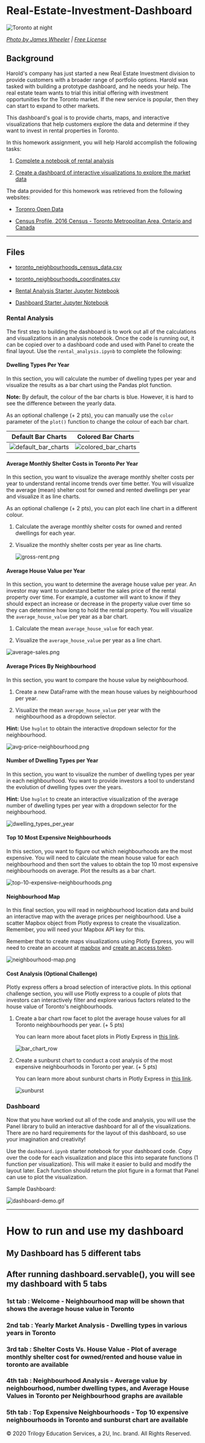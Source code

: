 # Real-Estate-Investment-Dashboard

![Toronto at night](Images/toronto.jpg)

*[Photo by James Wheeler](https://www.pexels.com/@souvenirpixels?utm_content=attributionCopyText&utm_medium=referral&utm_source=pexels) | [Free License](https://www.pexels.com/photo-license/)*

## Background

Harold's company has just started a new Real Estate Investment division to provide customers with a broader range of portfolio options. Harold was tasked with building a prototype dashboard, and he needs your help. The real estate team wants to trial this initial offering with investment opportunities for the Toronto market. If the new service is popular, then they can start to expand to other markets.

This dashboard's goal is to provide charts, maps, and interactive visualizations that help customers explore the data and determine if they want to invest in rental properties in Toronto.

In this homework assignment, you will help Harold accomplish the following tasks:

1. [Complete a notebook of rental analysis](#Rental-Analysis)

2. [Create a dashboard of interactive visualizations to explore the market data](#Dashboard)

The data provided for this homework was retrieved from the following websites:

* [Toronro Open Data](https://open.toronto.ca/)

* [Census Profile, 2016 Census - Toronto Metropolitan Area, Ontario and Canada](https://www12.statcan.gc.ca/census-recensement/2016/dp-pd/prof/details/page.cfm?Lang=E&Geo1=CMACA&Code1=535&Geo2=PR&Code2=01&SearchText=toronto&SearchType=Begins&SearchPR=01&B1=All&TABID=1&type=0)

---

## Files

* [toronto_neighbourhoods_census_data.csv](Starter_Code/Data/toronto_neighbourhoods_census_data.csv)

* [toronto_neighbourhoods_coordinates.csv](Starter_Code/Data/toronto_neighbourhoods_coordinates.csv)

* [Rental Analysis Starter Jupyter Notebook](Starter_Code/rental_analysis.ipynb)

* [Dashboard Starter Jupyter Notebook](Starter_Code/dashboard.ipynb)

### Rental Analysis

The first step to building the dashboard is to work out all of the calculations and visualizations in an analysis notebook. Once the code is running out, it can be copied over to a dashboard code and used with Panel to create the final layout. Use the `rental_analysis.ipynb` to complete the following:

#### Dwelling Types Per Year

In this section, you will calculate the number of dwelling types per year and visualize the results as a bar chart using the Pandas plot function.

**Note:** By default, the colour of the bar charts is blue. However, it is hard to see the difference between the yearly data.

As an optional challenge (+ 2 pts), you can manually use the `color` parameter of the `plot()` function to change the colour of each bar chart.

| Default Bar Charts                                  | Colored Bar Charts                                   |
------------------------------------------------------|------------------------------------------------------|
|![default_bar_charts](Images/default_bar_charts.png) | ![colored_bar_charts](Images/colored_bar_charts.png) |

#### Average Monthly Shelter Costs in Toronto Per Year

In this section, you want to visualize the average monthly shelter costs per year to understand rental income trends over time better. You will visualize the average (mean) shelter cost for owned and rented dwellings per year and visualize it as line charts.

As an optional challenge (+ 2 pts), you can plot each line chart in a different colour.

1. Calculate the average monthly shelter costs for owned and rented dwellings for each year.

2. Visualize the monthly shelter costs per year as line charts.

    ![gross-rent.png](Images/gross-rent.png)

#### Average House Value per Year

In this section, you want to determine the average house value per year. An investor may want to understand better the sales price of the rental property over time. For example, a customer will want to know if they should expect an increase or decrease in the property value over time so they can determine how long to hold the rental property. You will visualize the `average_house_value` per year as a bar chart.

1. Calculate the mean `average_house_value` for each year.

2. Visualize the `average_house_value` per year as a line chart.

  ![average-sales.png](Images/average-sales.png)

#### Average Prices By Neighbourhood

In this section, you want to compare the house value by neighbourhood.

1. Create a new DataFrame with the mean house values by neighbourhood per year.

2. Visualize the mean `average_house_value` per year with the neighbourhood as a dropdown selector.

**Hint:** Use `hvplot` to obtain the interactive dropdown selector for the neighbourhood.

  ![avg-price-neighbourhood.png](Images/avg-price-neighbourhood.png)

#### Number of Dwelling Types per Year

In this section, you want to visualize the number of dwelling types per year in each neighbourhood. You want to provide investors a tool to understand the evolution of dwelling types over the years.

**Hint:** Use `hvplot` to create an interactive visualization of the average number of dwelling types per year with a dropdown selector for the neighbourhood.

![dwelling_types_per_year](Images/dwelling_types_per_year.png)

#### Top 10 Most Expensive Neighbourhoods

In this section, you want to figure out which neighbourhoods are the most expensive. You will need to calculate the mean house value for each neighbourhood and then sort the values to obtain the top 10 most expensive neighbourhoods on average. Plot the results as a bar chart.

![top-10-expensive-neighbourhoods.png](Images/top-10-expensive-neighbourhoods.png)

#### Neighbourhood Map

In this final section, you will read in neighbourhood location data and build an interactive map with the average prices per neighbourhood. Use a scatter Mapbox object from Plotly express to create the visualization. Remember, you will need your Mapbox API key for this.

Remember that to create maps visualizations using Plotly Express, you will need to create an account at [mapbox](https://www.mapbox.com/) and [create an access token](https://docs.mapbox.com/help/how-mapbox-works/access-tokens/#creating-and-managing-access-tokens).

  ![neighbourhood-map.png](Images/neighbourhood-map.png)

#### Cost Analysis (Optional Challenge)

Plotly express offers a broad selection of interactive plots. In this optional challenge section, you will use Plotly express to a couple of plots that investors can interactively filter and explore various factors related to the house value of Toronto's neighbourhoods.

1. Create a bar chart row facet to plot the average house values for all Toronto neighbourhoods per year. (+ 5 pts)

    You can learn more about facet plots in Plotly Express in [this link](https://plotly.com/python/facet-plots/).

   ![bar_chart_row](Images/bar_chart_row.png)

2. Create a sunburst chart to conduct a cost analysis of the most expensive neighbourhoods in Toronto per year. (+ 5 pts)

    You can learn more about sunburst charts in Plotly Express in [this link](https://plotly.com/python/sunburst-charts/).

    ![sunburst](Images/sunburst.png)

### Dashboard

Now that you have worked out all of the code and analysis, you will use the Panel library to build an interactive dashboard for all of the visualizations. There are no hard requirements for the layout of this dashboard, so use your imagination and creativity!

Use the `dashboard.ipynb` starter notebook for your dashboard code. Copy over the code for each visualization and place this into separate functions (1 function per visualization). This will make it easier to build and modify the layout later. Each function should return the plot figure in a format that Panel can use to plot the visualization.

Sample Dashboard:

  ![dashboard-demo.gif](Images/dashboard-demo.gif)

---

# How to run and use my dashboard

## My Dashboard has 5 different tabs

## After running dashboard.servable(), you will see my dashboard with 5 tabs

### 1st tab : Welcome - Neighbourhood map will be shown that shows the average house value in Toronto
### 2nd tab : Yearly Market Analysis - Dwelling types in various years in Toronto
### 3rd tab : Shelter Costs Vs. House Value - Plot of average monthly shelter cost for owned/rented and house value in toronto are available
### 4th tab : Neighbourhood Analysis - Average value by neighbourhood, number dwelling types, and Average House Values in Toronto per Neighbourhood graphs are available
### 5th tab : Top Expensive Neighbourhoods - Top 10 expensive neighbourhoods in Toronto and sunburst chart are available

© 2020 Trilogy Education Services, a 2U, Inc. brand. All Rights Reserved.
